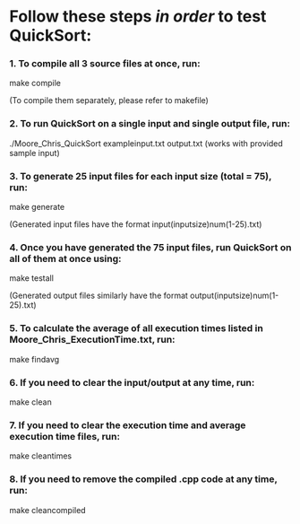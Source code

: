 # Follow these steps *in order* to test QuickSort:

### 1. To compile all 3 source files at once, run:

make compile

(To compile them separately, please refer to makefile)


### 2. To run QuickSort on a single input and single output file, run:

./Moore_Chris_QuickSort exampleinput.txt output.txt (works with provided sample input)


### 3. To generate 25 input files for each input size (total = 75), run:

make generate

(Generated input files have the format input(inputsize)num(1-25).txt)


### 4. Once you have generated the 75 input files, run QuickSort on all of them at once using:

make testall

(Generated output files similarly have the format output(inputsize)num(1-25).txt)


### 5. To calculate the average of all execution times listed in Moore_Chris_ExecutionTime.txt, run:

make findavg


### 6. If you need to clear the input/output at any time, run:

make clean


### 7. If you need to clear the execution time and average execution time files, run:

make cleantimes


### 8. If you need to remove the compiled .cpp code at any time, run:

make cleancompiled
